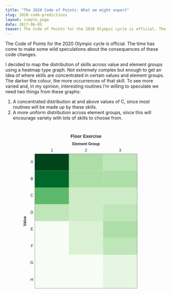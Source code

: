 ```yaml
---
title: "The 2020 Code of Points: What we might expect"
slug: 2020-code-predictions
layout: simple_page
date: 2017-06-05
teaser: The Code of Points for the 2020 Olympic cycle is official. The time has come to make some wild speculations about the consequences of these code changes.
---
```


The Code of Points for the 2020 Olympic cycle is official. The time has come to make some wild speculations about the consequences of these code changes.

I decided to map the distribution of skills across value and element groups using a heatmap type graph. Not extremely complex but enough to get an idea of where skills are concentrated in certain values and element groups. The darker the colour, the more occurrences of that skill. To see more varied and, in my opinion, interesting routines I’m willing to speculate we need two things from these graphs:

1. A concentrated distribution at and above values of C, since most routines will be made up by these skills.
2. A more uniform distribution across element groups, since this will encourage variety with lots of skills to choose from.

<div align="center" class="toyplot" id="t52899fc11ef9400b93a9e02859a476ea"><svg class="toyplot-canvas-Canvas" height="600.0px" id="t1651d3f7ab6a42309e8e05876d587f4a" preserveAspectRatio="xMidYMid meet" style="background-color:transparent;fill:rgb(16.1%,15.3%,14.1%);fill-opacity:1.0;font-family:Helvetica;font-size:12px;opacity:1.0;stroke:rgb(16.1%,15.3%,14.1%);stroke-opacity:1.0;stroke-width:1.0" viewBox="0 0 500.0 600.0" width="500.0px" xmlns="http://www.w3.org/2000/svg" xmlns:toyplot="http://www.sandia.gov/toyplot" xmlns:xlink="http://www.w3.org/1999/xlink"><g class="toyplot-coordinates-Table" id="td299d094c7824ff0aa42ad26226fd486"><g transform="translate(250.0,50.0)"><text style="fill:rgb(16.1%,15.3%,14.1%);fill-opacity:1.0;font-family:helvetica;font-size:14.0;font-weight:bold;stroke:none;vertical-align:baseline;white-space:pre" x="-48.244" y="-10.423">Floor Exercise</text></g><g transform="translate(143.33333333333334,80.0)"><text style="fill:rgb(16.1%,15.3%,14.1%);fill-opacity:1.0;font-family:helvetica;font-size:12.0;font-weight:normal;stroke:none;vertical-align:baseline;white-space:pre" x="-3.336" y="3.066">1</text></g><g transform="translate(250.00000000000003,80.0)"><text style="fill:rgb(16.1%,15.3%,14.1%);fill-opacity:1.0;font-family:helvetica;font-size:12.0;font-weight:normal;stroke:none;vertical-align:baseline;white-space:pre" x="-3.336" y="3.066">2</text></g><g transform="translate(356.66666666666674,80.0)"><text style="fill:rgb(16.1%,15.3%,14.1%);fill-opacity:1.0;font-family:helvetica;font-size:12.0;font-weight:normal;stroke:none;vertical-align:baseline;white-space:pre" x="-3.336" y="3.066">3</text></g><g transform="translate(85.0,116.25)"><text style="fill:rgb(16.1%,15.3%,14.1%);fill-opacity:1.0;font-family:helvetica;font-size:12.0;font-weight:normal;stroke:none;vertical-align:baseline;white-space:pre" x="-8.004" y="3.066">A</text></g><rect height="52.5" style="fill:rgb(0%,26.7%,10.6%);fill-opacity:1.0;stroke:none" width="106.66666666666669" x="90.0" y="90.0"><title>18.0</title></rect><rect height="52.5" style="fill:rgb(68.1%,87.2%,65.6%);fill-opacity:1.0;stroke:none" width="106.66666666666669" x="196.66666666666669" y="90.0"><title>6.0</title></rect><rect height="52.5" style="fill:rgb(74.7%,90%,72.1%);fill-opacity:1.0;stroke:none" width="106.66666666666669" x="303.33333333333337" y="90.0"><title>5.0</title></rect><g transform="translate(85.0,168.75)"><text style="fill:rgb(16.1%,15.3%,14.1%);fill-opacity:1.0;font-family:helvetica;font-size:12.0;font-weight:normal;stroke:none;vertical-align:baseline;white-space:pre" x="-8.004" y="3.066">B</text></g><rect height="52.5" style="fill:rgb(0%,41%,16.5%);fill-opacity:1.0;stroke:none" width="106.66666666666669" x="90.0" y="142.5"><title>16.0</title></rect><rect height="52.5" style="fill:rgb(68.1%,87.2%,65.6%);fill-opacity:1.0;stroke:none" width="106.66666666666669" x="196.66666666666669" y="142.5"><title>6.0</title></rect><rect height="52.5" style="fill:rgb(68.1%,87.2%,65.6%);fill-opacity:1.0;stroke:none" width="106.66666666666669" x="303.33333333333337" y="142.5"><title>6.0</title></rect><g transform="translate(85.0,221.25)"><text style="fill:rgb(16.1%,15.3%,14.1%);fill-opacity:1.0;font-family:helvetica;font-size:12.0;font-weight:normal;stroke:none;vertical-align:baseline;white-space:pre" x="-8.664" y="3.066">C</text></g><rect height="52.5" style="fill:rgb(36.6%,72.5%,41.9%);fill-opacity:1.0;stroke:none" width="106.66666666666669" x="90.0" y="195.0"><title>10.0</title></rect><rect height="52.5" style="fill:rgb(80.7%,92.4%,78.1%);fill-opacity:1.0;stroke:none" width="106.66666666666669" x="196.66666666666669" y="195.0"><title>4.0</title></rect><rect height="52.5" style="fill:rgb(80.7%,92.4%,78.1%);fill-opacity:1.0;stroke:none" width="106.66666666666669" x="303.33333333333337" y="195.0"><title>4.0</title></rect><g transform="translate(85.0,273.75)"><text style="fill:rgb(16.1%,15.3%,14.1%);fill-opacity:1.0;font-family:helvetica;font-size:12.0;font-weight:normal;stroke:none;vertical-align:baseline;white-space:pre" x="-8.664" y="3.066">D</text></g><rect height="52.5" style="fill:rgb(74.7%,90%,72.1%);fill-opacity:1.0;stroke:none" width="106.66666666666669" x="90.0" y="247.5"><title>5.0</title></rect><rect height="52.5" style="fill:rgb(80.7%,92.4%,78.1%);fill-opacity:1.0;stroke:none" width="106.66666666666669" x="196.66666666666669" y="247.5"><title>4.0</title></rect><rect height="52.5" style="fill:rgb(74.7%,90%,72.1%);fill-opacity:1.0;stroke:none" width="106.66666666666669" x="303.33333333333337" y="247.5"><title>5.0</title></rect><g transform="translate(85.0,326.25)"><text style="fill:rgb(16.1%,15.3%,14.1%);fill-opacity:1.0;font-family:helvetica;font-size:12.0;font-weight:normal;stroke:none;vertical-align:baseline;white-space:pre" x="-8.004" y="3.066">E</text></g><rect height="52.5" style="fill:rgb(96.9%,98.8%,96.1%);fill-opacity:1.0;stroke:none" width="106.66666666666669" x="90.0" y="300.0"><title>0.0</title></rect><rect height="52.5" style="fill:rgb(85.9%,94.5%,83.7%);fill-opacity:1.0;stroke:none" width="106.66666666666669" x="196.66666666666669" y="300.0"><title>3.0</title></rect><rect height="52.5" style="fill:rgb(68.1%,87.2%,65.6%);fill-opacity:1.0;stroke:none" width="106.66666666666669" x="303.33333333333337" y="300.0"><title>6.0</title></rect><g transform="translate(85.0,378.75)"><text style="fill:rgb(16.1%,15.3%,14.1%);fill-opacity:1.0;font-family:helvetica;font-size:12.0;font-weight:normal;stroke:none;vertical-align:baseline;white-space:pre" x="-7.332" y="3.066">F</text></g><rect height="52.5" style="fill:rgb(96.9%,98.8%,96.1%);fill-opacity:1.0;stroke:none" width="106.66666666666669" x="90.0" y="352.5"><title>0.0</title></rect><rect height="52.5" style="fill:rgb(85.9%,94.5%,83.7%);fill-opacity:1.0;stroke:none" width="106.66666666666669" x="196.66666666666669" y="352.5"><title>3.0</title></rect><rect height="52.5" style="fill:rgb(74.7%,90%,72.1%);fill-opacity:1.0;stroke:none" width="106.66666666666669" x="303.33333333333337" y="352.5"><title>5.0</title></rect><g transform="translate(85.0,431.25)"><text style="fill:rgb(16.1%,15.3%,14.1%);fill-opacity:1.0;font-family:helvetica;font-size:12.0;font-weight:normal;stroke:none;vertical-align:baseline;white-space:pre" x="-9.336" y="3.066">G</text></g><rect height="52.5" style="fill:rgb(96.9%,98.8%,96.1%);fill-opacity:1.0;stroke:none" width="106.66666666666669" x="90.0" y="405.0"><title>0.0</title></rect><rect height="52.5" style="fill:rgb(96.9%,98.8%,96.1%);fill-opacity:1.0;stroke:none" width="106.66666666666669" x="196.66666666666669" y="405.0"><title>0.0</title></rect><rect height="52.5" style="fill:rgb(90.6%,96.4%,88.8%);fill-opacity:1.0;stroke:none" width="106.66666666666669" x="303.33333333333337" y="405.0"><title>2.0</title></rect><g transform="translate(85.0,483.75)"><text style="fill:rgb(16.1%,15.3%,14.1%);fill-opacity:1.0;font-family:helvetica;font-size:12.0;font-weight:normal;stroke:none;vertical-align:baseline;white-space:pre" x="-8.664" y="3.066">H</text></g><rect height="52.5" style="fill:rgb(96.9%,98.8%,96.1%);fill-opacity:1.0;stroke:none" width="106.66666666666669" x="90.0" y="457.5"><title>0.0</title></rect><rect height="52.5" style="fill:rgb(96.9%,98.8%,96.1%);fill-opacity:1.0;stroke:none" width="106.66666666666669" x="196.66666666666669" y="457.5"><title>0.0</title></rect><rect height="52.5" style="fill:rgb(90.6%,96.4%,88.8%);fill-opacity:1.0;stroke:none" width="106.66666666666669" x="303.33333333333337" y="457.5"><title>2.0</title></rect><g transform="translate(250.00000000000003,60.0)"><text style="fill:rgb(16.1%,15.3%,14.1%);fill-opacity:1.0;font-family:helvetica;font-size:12.0;font-weight:bold;stroke:none;vertical-align:baseline;white-space:pre" x="-43.008" y="3.066">Element Group</text></g><g transform="translate(60.0,300.0)rotate(-90.0)"><text style="fill:rgb(16.1%,15.3%,14.1%);fill-opacity:1.0;font-family:helvetica;font-size:12.0;font-weight:bold;stroke:none;vertical-align:baseline;white-space:pre" x="-16.008" y="3.066">Value</text></g><line style="stroke:rgb(16.1%,15.3%,14.1%);stroke-opacity:1.0;stroke-width:0.5" x1="90.0" x2="410.00000000000006" y1="90.0" y2="90.0"></line><line style="stroke:rgb(16.1%,15.3%,14.1%);stroke-opacity:1.0;stroke-width:0.5" x1="90.0" x2="410.00000000000006" y1="510.0" y2="510.0"></line><line style="stroke:rgb(16.1%,15.3%,14.1%);stroke-opacity:1.0;stroke-width:0.5" x1="90.0" x2="90.0" y1="90.0" y2="510.0"></line><line style="stroke:rgb(16.1%,15.3%,14.1%);stroke-opacity:1.0;stroke-width:0.5" x1="410.00000000000006" x2="410.00000000000006" y1="90.0" y2="510.0"></line></g></svg><div class="toyplot-interactive"><ul class="toyplot-mark-popup" onmouseleave="this.style.visibility='hidden'" style="background:rgba(0%,0%,0%,0.75);border:0;border-radius:6px;color:white;cursor:default;list-style:none;margin:0;padding:5px;position:fixed;visibility:hidden">
            <li class="toyplot-mark-popup-title" style="color:lightgray;cursor:default;padding:5px;list-style:none;margin:0"></li>
            <li class="toyplot-mark-popup-save-csv" onmouseout="this.style.color='white';this.style.background='steelblue'" onmouseover="this.style.color='steelblue';this.style.background='white'" style="border-radius:3px;padding:5px;list-style:none;margin:0">
                Save as .csv
            </li>
        </ul><script>
        (function()
        {
          var data_tables = [{"id": "td299d094c7824ff0aa42ad26226fd486", "title": "Table Data", "names": [null, null, "Element Group", "Element Group", "Element Group", null, null], "columns": [[null, "Value", "Value", "Value", "Value", "Value", "Value", "Value", "Value", null, null], [null, "A", "B", "C", "D", "E", "F", "G", "H", null, null], ["1", 18.0, 16.0, 10.0, 5.0, 0.0, 0.0, 0.0, 0.0, null, null], ["2", 6.0, 6.0, 4.0, 4.0, 3.0, 3.0, 0.0, 0.0, null, null], ["3", 5.0, 6.0, 4.0, 5.0, 6.0, 5.0, 2.0, 2.0, null, null], [null, null, null, null, null, null, null, null, null, null, null], [null, null, null, null, null, null, null, null, null, null, null]], "filename": "toyplot"}];

          function save_csv(data_table)
          {
            var uri = "data:text/csv;charset=utf-8,";
            uri += data_table.names.join(",") + "\n";
            for(var i = 0; i != data_table.columns[0].length; ++i)
            {
              for(var j = 0; j != data_table.columns.length; ++j)
              {
                if(j)
                  uri += ",";
                uri += data_table.columns[j][i];
              }
              uri += "\n";
            }
            uri = encodeURI(uri);

            var link = document.createElement("a");
            if(typeof link.download != "undefined")
            {
              link.href = uri;
              link.style = "visibility:hidden";
              link.download = data_table.filename + ".csv";

              document.body.appendChild(link);
              link.click();
              document.body.removeChild(link);
            }
            else
            {
              window.open(uri);
            }
          }

          function open_popup(data_table)
          {
            return function(e)
            {
              var popup = document.querySelector("#t52899fc11ef9400b93a9e02859a476ea .toyplot-mark-popup");
              popup.querySelector(".toyplot-mark-popup-title").innerHTML = data_table.title;
              popup.querySelector(".toyplot-mark-popup-save-csv").onclick = function() { popup.style.visibility = "hidden"; save_csv(data_table); }
              popup.style.left = (e.clientX - 50) + "px";
              popup.style.top = (e.clientY - 20) + "px";
              popup.style.visibility = "visible";
              e.stopPropagation();
              e.preventDefault();
            }

          }

          for(var i = 0; i != data_tables.length; ++i)
          {
            var data_table = data_tables[i];
            var event_target = document.querySelector("#" + data_table.id);
            event_target.oncontextmenu = open_popup(data_table);
          }
        })();
        </script></div></div>

<div align="center" class="toyplot" id="t0805521525e04ab8907527ecfccd1510"><svg class="toyplot-canvas-Canvas" height="600.0px" id="t7d00e80c2a34498a94f848fbdbf52a6b" preserveAspectRatio="xMidYMid meet" style="background-color:transparent;fill:rgb(16.1%,15.3%,14.1%);fill-opacity:1.0;font-family:Helvetica;font-size:12px;opacity:1.0;stroke:rgb(16.1%,15.3%,14.1%);stroke-opacity:1.0;stroke-width:1.0" viewBox="0 0 500.0 600.0" width="500.0px" xmlns="http://www.w3.org/2000/svg" xmlns:toyplot="http://www.sandia.gov/toyplot" xmlns:xlink="http://www.w3.org/1999/xlink"><g class="toyplot-coordinates-Table" id="tf4754c3d99244abfb676ba75f535258b"><g transform="translate(250.0,50.0)"><text style="fill:rgb(16.1%,15.3%,14.1%);fill-opacity:1.0;font-family:helvetica;font-size:14.0;font-weight:bold;stroke:none;vertical-align:baseline;white-space:pre" x="-49.014" y="-10.423">Pommel Horse</text></g><g transform="translate(130.0,80.0)"><text style="fill:rgb(16.1%,15.3%,14.1%);fill-opacity:1.0;font-family:helvetica;font-size:12.0;font-weight:normal;stroke:none;vertical-align:baseline;white-space:pre" x="-3.336" y="3.066">1</text></g><g transform="translate(210.0,80.0)"><text style="fill:rgb(16.1%,15.3%,14.1%);fill-opacity:1.0;font-family:helvetica;font-size:12.0;font-weight:normal;stroke:none;vertical-align:baseline;white-space:pre" x="-3.336" y="3.066">2</text></g><g transform="translate(290.0,80.0)"><text style="fill:rgb(16.1%,15.3%,14.1%);fill-opacity:1.0;font-family:helvetica;font-size:12.0;font-weight:normal;stroke:none;vertical-align:baseline;white-space:pre" x="-3.336" y="3.066">3</text></g><g transform="translate(370.0,80.0)"><text style="fill:rgb(16.1%,15.3%,14.1%);fill-opacity:1.0;font-family:helvetica;font-size:12.0;font-weight:normal;stroke:none;vertical-align:baseline;white-space:pre" x="-3.336" y="3.066">4</text></g><g transform="translate(85.0,125.0)"><text style="fill:rgb(16.1%,15.3%,14.1%);fill-opacity:1.0;font-family:helvetica;font-size:12.0;font-weight:normal;stroke:none;vertical-align:baseline;white-space:pre" x="-8.004" y="3.066">A</text></g><rect height="70.0" style="fill:rgb(80.7%,92.4%,78.1%);fill-opacity:1.0;stroke:none" width="80.0" x="90.0" y="90.0"><title>4.0</title></rect><rect height="70.0" style="fill:rgb(36.6%,72.5%,41.9%);fill-opacity:1.0;stroke:none" width="80.0" x="170.0" y="90.0"><title>10.0</title></rect><rect height="70.0" style="fill:rgb(85.9%,94.5%,83.7%);fill-opacity:1.0;stroke:none" width="80.0" x="250.0" y="90.0"><title>3.0</title></rect><rect height="70.0" style="fill:rgb(93.7%,97.6%,92.4%);fill-opacity:1.0;stroke:none" width="80.0" x="330.0" y="90.0"><title>1.0</title></rect><g transform="translate(85.0,195.0)"><text style="fill:rgb(16.1%,15.3%,14.1%);fill-opacity:1.0;font-family:helvetica;font-size:12.0;font-weight:normal;stroke:none;vertical-align:baseline;white-space:pre" x="-8.004" y="3.066">B</text></g><rect height="70.0" style="fill:rgb(74.7%,90%,72.1%);fill-opacity:1.0;stroke:none" width="80.0" x="90.0" y="160.0"><title>5.0</title></rect><rect height="70.0" style="fill:rgb(0%,26.7%,10.6%);fill-opacity:1.0;stroke:none" width="80.0" x="170.0" y="160.0"><title>18.0</title></rect><rect height="70.0" style="fill:rgb(53.3%,80.5%,52.7%);fill-opacity:1.0;stroke:none" width="80.0" x="250.0" y="160.0"><title>8.0</title></rect><rect height="70.0" style="fill:rgb(80.7%,92.4%,78.1%);fill-opacity:1.0;stroke:none" width="80.0" x="330.0" y="160.0"><title>4.0</title></rect><g transform="translate(85.0,265.0)"><text style="fill:rgb(16.1%,15.3%,14.1%);fill-opacity:1.0;font-family:helvetica;font-size:12.0;font-weight:normal;stroke:none;vertical-align:baseline;white-space:pre" x="-8.664" y="3.066">C</text></g><rect height="70.0" style="fill:rgb(74.7%,90%,72.1%);fill-opacity:1.0;stroke:none" width="80.0" x="90.0" y="230.0"><title>5.0</title></rect><rect height="70.0" style="fill:rgb(53.3%,80.5%,52.7%);fill-opacity:1.0;stroke:none" width="80.0" x="170.0" y="230.0"><title>8.0</title></rect><rect height="70.0" style="fill:rgb(21.6%,62.9%,33.3%);fill-opacity:1.0;stroke:none" width="80.0" x="250.0" y="230.0"><title>12.0</title></rect><rect height="70.0" style="fill:rgb(85.9%,94.5%,83.7%);fill-opacity:1.0;stroke:none" width="80.0" x="330.0" y="230.0"><title>3.0</title></rect><g transform="translate(85.0,335.0)"><text style="fill:rgb(16.1%,15.3%,14.1%);fill-opacity:1.0;font-family:helvetica;font-size:12.0;font-weight:normal;stroke:none;vertical-align:baseline;white-space:pre" x="-8.664" y="3.066">D</text></g><rect height="70.0" style="fill:rgb(74.7%,90%,72.1%);fill-opacity:1.0;stroke:none" width="80.0" x="90.0" y="300.0"><title>5.0</title></rect><rect height="70.0" style="fill:rgb(61.2%,84.2%,59.2%);fill-opacity:1.0;stroke:none" width="80.0" x="170.0" y="300.0"><title>7.0</title></rect><rect height="70.0" style="fill:rgb(21.6%,62.9%,33.3%);fill-opacity:1.0;stroke:none" width="80.0" x="250.0" y="300.0"><title>12.0</title></rect><rect height="70.0" style="fill:rgb(85.9%,94.5%,83.7%);fill-opacity:1.0;stroke:none" width="80.0" x="330.0" y="300.0"><title>3.0</title></rect><g transform="translate(85.0,405.0)"><text style="fill:rgb(16.1%,15.3%,14.1%);fill-opacity:1.0;font-family:helvetica;font-size:12.0;font-weight:normal;stroke:none;vertical-align:baseline;white-space:pre" x="-8.004" y="3.066">E</text></g><rect height="70.0" style="fill:rgb(96.9%,98.8%,96.1%);fill-opacity:1.0;stroke:none" width="80.0" x="90.0" y="370.0"><title>0.0</title></rect><rect height="70.0" style="fill:rgb(68.1%,87.2%,65.6%);fill-opacity:1.0;stroke:none" width="80.0" x="170.0" y="370.0"><title>6.0</title></rect><rect height="70.0" style="fill:rgb(53.3%,80.5%,52.7%);fill-opacity:1.0;stroke:none" width="80.0" x="250.0" y="370.0"><title>8.0</title></rect><rect height="70.0" style="fill:rgb(93.7%,97.6%,92.4%);fill-opacity:1.0;stroke:none" width="80.0" x="330.0" y="370.0"><title>1.0</title></rect><g transform="translate(85.0,475.0)"><text style="fill:rgb(16.1%,15.3%,14.1%);fill-opacity:1.0;font-family:helvetica;font-size:12.0;font-weight:normal;stroke:none;vertical-align:baseline;white-space:pre" x="-7.332" y="3.066">F</text></g><rect height="70.0" style="fill:rgb(96.9%,98.8%,96.1%);fill-opacity:1.0;stroke:none" width="80.0" x="90.0" y="440.0"><title>0.0</title></rect><rect height="70.0" style="fill:rgb(90.6%,96.4%,88.8%);fill-opacity:1.0;stroke:none" width="80.0" x="170.0" y="440.0"><title>2.0</title></rect><rect height="70.0" style="fill:rgb(96.9%,98.8%,96.1%);fill-opacity:1.0;stroke:none" width="80.0" x="250.0" y="440.0"><title>0.0</title></rect><rect height="70.0" style="fill:rgb(96.9%,98.8%,96.1%);fill-opacity:1.0;stroke:none" width="80.0" x="330.0" y="440.0"><title>0.0</title></rect><g transform="translate(250.0,60.0)"><text style="fill:rgb(16.1%,15.3%,14.1%);fill-opacity:1.0;font-family:helvetica;font-size:12.0;font-weight:bold;stroke:none;vertical-align:baseline;white-space:pre" x="-43.008" y="3.066">Element Group</text></g><g transform="translate(60.0,300.0)rotate(-90.0)"><text style="fill:rgb(16.1%,15.3%,14.1%);fill-opacity:1.0;font-family:helvetica;font-size:12.0;font-weight:bold;stroke:none;vertical-align:baseline;white-space:pre" x="-16.008" y="3.066">Value</text></g><line style="stroke:rgb(16.1%,15.3%,14.1%);stroke-opacity:1.0;stroke-width:0.5" x1="90.0" x2="410.0" y1="90.0" y2="90.0"></line><line style="stroke:rgb(16.1%,15.3%,14.1%);stroke-opacity:1.0;stroke-width:0.5" x1="90.0" x2="410.0" y1="510.0" y2="510.0"></line><line style="stroke:rgb(16.1%,15.3%,14.1%);stroke-opacity:1.0;stroke-width:0.5" x1="90.0" x2="90.0" y1="90.0" y2="510.0"></line><line style="stroke:rgb(16.1%,15.3%,14.1%);stroke-opacity:1.0;stroke-width:0.5" x1="410.0" x2="410.0" y1="90.0" y2="510.0"></line></g></svg><div class="toyplot-interactive"><ul class="toyplot-mark-popup" onmouseleave="this.style.visibility='hidden'" style="background:rgba(0%,0%,0%,0.75);border:0;border-radius:6px;color:white;cursor:default;list-style:none;margin:0;padding:5px;position:fixed;visibility:hidden">
            <li class="toyplot-mark-popup-title" style="color:lightgray;cursor:default;padding:5px;list-style:none;margin:0"></li>
            <li class="toyplot-mark-popup-save-csv" onmouseout="this.style.color='white';this.style.background='steelblue'" onmouseover="this.style.color='steelblue';this.style.background='white'" style="border-radius:3px;padding:5px;list-style:none;margin:0">
                Save as .csv
            </li>
        </ul><script>
        (function()
        {
          var data_tables = [{"id": "tf4754c3d99244abfb676ba75f535258b", "title": "Table Data", "names": [null, null, "Element Group", "Element Group", "Element Group", "Element Group", null, null], "columns": [[null, "Value", "Value", "Value", "Value", "Value", "Value", null, null], [null, "A", "B", "C", "D", "E", "F", null, null], ["1", 4.0, 5.0, 5.0, 5.0, 0.0, 0.0, null, null], ["2", 10.0, 18.0, 8.0, 7.0, 6.0, 2.0, null, null], ["3", 3.0, 8.0, 12.0, 12.0, 8.0, 0.0, null, null], ["4", 1.0, 4.0, 3.0, 3.0, 1.0, 0.0, null, null], [null, null, null, null, null, null, null, null, null], [null, null, null, null, null, null, null, null, null]], "filename": "toyplot"}];

          function save_csv(data_table)
          {
            var uri = "data:text/csv;charset=utf-8,";
            uri += data_table.names.join(",") + "\n";
            for(var i = 0; i != data_table.columns[0].length; ++i)
            {
              for(var j = 0; j != data_table.columns.length; ++j)
              {
                if(j)
                  uri += ",";
                uri += data_table.columns[j][i];
              }
              uri += "\n";
            }
            uri = encodeURI(uri);

            var link = document.createElement("a");
            if(typeof link.download != "undefined")
            {
              link.href = uri;
              link.style = "visibility:hidden";
              link.download = data_table.filename + ".csv";

              document.body.appendChild(link);
              link.click();
              document.body.removeChild(link);
            }
            else
            {
              window.open(uri);
            }
          }

          function open_popup(data_table)
          {
            return function(e)
            {
              var popup = document.querySelector("#t0805521525e04ab8907527ecfccd1510 .toyplot-mark-popup");
              popup.querySelector(".toyplot-mark-popup-title").innerHTML = data_table.title;
              popup.querySelector(".toyplot-mark-popup-save-csv").onclick = function() { popup.style.visibility = "hidden"; save_csv(data_table); }
              popup.style.left = (e.clientX - 50) + "px";
              popup.style.top = (e.clientY - 20) + "px";
              popup.style.visibility = "visible";
              e.stopPropagation();
              e.preventDefault();
            }

          }

          for(var i = 0; i != data_tables.length; ++i)
          {
            var data_table = data_tables[i];
            var event_target = document.querySelector("#" + data_table.id);
            event_target.oncontextmenu = open_popup(data_table);
          }
        })();
        </script></div></div>

<div align="center" class="toyplot" id="t7c87881ec70f40d4b21526d0ba85bdaf"><svg class="toyplot-canvas-Canvas" height="600.0px" id="ta45422cdca9c4af489be8ba37a4bb82e" preserveAspectRatio="xMidYMid meet" style="background-color:transparent;fill:rgb(16.1%,15.3%,14.1%);fill-opacity:1.0;font-family:Helvetica;font-size:12px;opacity:1.0;stroke:rgb(16.1%,15.3%,14.1%);stroke-opacity:1.0;stroke-width:1.0" viewBox="0 0 500.0 600.0" width="500.0px" xmlns="http://www.w3.org/2000/svg" xmlns:toyplot="http://www.sandia.gov/toyplot" xmlns:xlink="http://www.w3.org/1999/xlink"><g class="toyplot-coordinates-Table" id="t933d46c8c7f54eb2bec794034c034bf2"><g transform="translate(250.0,50.0)"><text style="fill:rgb(16.1%,15.3%,14.1%);fill-opacity:1.0;font-family:helvetica;font-size:14.0;font-weight:bold;stroke:none;vertical-align:baseline;white-space:pre" x="-19.446" y="-10.423">Rings</text></g><g transform="translate(130.0,80.0)"><text style="fill:rgb(16.1%,15.3%,14.1%);fill-opacity:1.0;font-family:helvetica;font-size:12.0;font-weight:normal;stroke:none;vertical-align:baseline;white-space:pre" x="-3.336" y="3.066">1</text></g><g transform="translate(210.0,80.0)"><text style="fill:rgb(16.1%,15.3%,14.1%);fill-opacity:1.0;font-family:helvetica;font-size:12.0;font-weight:normal;stroke:none;vertical-align:baseline;white-space:pre" x="-3.336" y="3.066">2</text></g><g transform="translate(290.0,80.0)"><text style="fill:rgb(16.1%,15.3%,14.1%);fill-opacity:1.0;font-family:helvetica;font-size:12.0;font-weight:normal;stroke:none;vertical-align:baseline;white-space:pre" x="-3.336" y="3.066">3</text></g><g transform="translate(370.0,80.0)"><text style="fill:rgb(16.1%,15.3%,14.1%);fill-opacity:1.0;font-family:helvetica;font-size:12.0;font-weight:normal;stroke:none;vertical-align:baseline;white-space:pre" x="-3.336" y="3.066">4</text></g><g transform="translate(85.0,120.0)"><text style="fill:rgb(16.1%,15.3%,14.1%);fill-opacity:1.0;font-family:helvetica;font-size:12.0;font-weight:normal;stroke:none;vertical-align:baseline;white-space:pre" x="-8.004" y="3.066">A</text></g><rect height="60.0" style="fill:rgb(17.9%,58.9%,30.4%);fill-opacity:1.0;stroke:none" width="80.0" x="90.0" y="90.0"><title>12.0</title></rect><rect height="60.0" style="fill:rgb(72.8%,89.2%,70.2%);fill-opacity:1.0;stroke:none" width="80.0" x="170.0" y="90.0"><title>5.0</title></rect><rect height="60.0" style="fill:rgb(96.9%,98.8%,96.1%);fill-opacity:1.0;stroke:none" width="80.0" x="250.0" y="90.0"><title>0.0</title></rect><rect height="60.0" style="fill:rgb(85%,94.1%,82.7%);fill-opacity:1.0;stroke:none" width="80.0" x="330.0" y="90.0"><title>3.0</title></rect><g transform="translate(85.0,180.0)"><text style="fill:rgb(16.1%,15.3%,14.1%);fill-opacity:1.0;font-family:helvetica;font-size:12.0;font-weight:normal;stroke:none;vertical-align:baseline;white-space:pre" x="-8.004" y="3.066">B</text></g><rect height="60.0" style="fill:rgb(31.4%,69.9%,39.4%);fill-opacity:1.0;stroke:none" width="80.0" x="90.0" y="150.0"><title>10.0</title></rect><rect height="60.0" style="fill:rgb(31.4%,69.9%,39.4%);fill-opacity:1.0;stroke:none" width="80.0" x="170.0" y="150.0"><title>10.0</title></rect><rect height="60.0" style="fill:rgb(85%,94.1%,82.7%);fill-opacity:1.0;stroke:none" width="80.0" x="250.0" y="150.0"><title>3.0</title></rect><rect height="60.0" style="fill:rgb(79.4%,91.9%,76.8%);fill-opacity:1.0;stroke:none" width="80.0" x="330.0" y="150.0"><title>4.0</title></rect><g transform="translate(85.0,240.0)"><text style="fill:rgb(16.1%,15.3%,14.1%);fill-opacity:1.0;font-family:helvetica;font-size:12.0;font-weight:normal;stroke:none;vertical-align:baseline;white-space:pre" x="-8.664" y="3.066">C</text></g><rect height="60.0" style="fill:rgb(57.9%,82.7%,56.5%);fill-opacity:1.0;stroke:none" width="80.0" x="90.0" y="210.0"><title>7.0</title></rect><rect height="60.0" style="fill:rgb(23.4%,64.8%,34.8%);fill-opacity:1.0;stroke:none" width="80.0" x="170.0" y="210.0"><title>11.0</title></rect><rect height="60.0" style="fill:rgb(23.4%,64.8%,34.8%);fill-opacity:1.0;stroke:none" width="80.0" x="250.0" y="210.0"><title>11.0</title></rect><rect height="60.0" style="fill:rgb(57.9%,82.7%,56.5%);fill-opacity:1.0;stroke:none" width="80.0" x="330.0" y="210.0"><title>7.0</title></rect><g transform="translate(85.0,300.0)"><text style="fill:rgb(16.1%,15.3%,14.1%);fill-opacity:1.0;font-family:helvetica;font-size:12.0;font-weight:normal;stroke:none;vertical-align:baseline;white-space:pre" x="-8.664" y="3.066">D</text></g><rect height="60.0" style="fill:rgb(85%,94.1%,82.7%);fill-opacity:1.0;stroke:none" width="80.0" x="90.0" y="270.0"><title>3.0</title></rect><rect height="60.0" style="fill:rgb(0%,26.7%,10.6%);fill-opacity:1.0;stroke:none" width="80.0" x="170.0" y="270.0"><title>17.0</title></rect><rect height="60.0" style="fill:rgb(17.9%,58.9%,30.4%);fill-opacity:1.0;stroke:none" width="80.0" x="250.0" y="270.0"><title>12.0</title></rect><rect height="60.0" style="fill:rgb(72.8%,89.2%,70.2%);fill-opacity:1.0;stroke:none" width="80.0" x="330.0" y="270.0"><title>5.0</title></rect><g transform="translate(85.0,360.0)"><text style="fill:rgb(16.1%,15.3%,14.1%);fill-opacity:1.0;font-family:helvetica;font-size:12.0;font-weight:normal;stroke:none;vertical-align:baseline;white-space:pre" x="-8.004" y="3.066">E</text></g><rect height="60.0" style="fill:rgb(93.5%,97.5%,92.2%);fill-opacity:1.0;stroke:none" width="80.0" x="90.0" y="330.0"><title>1.0</title></rect><rect height="60.0" style="fill:rgb(0%,41.8%,16.9%);fill-opacity:1.0;stroke:none" width="80.0" x="170.0" y="330.0"><title>15.0</title></rect><rect height="60.0" style="fill:rgb(79.4%,91.9%,76.8%);fill-opacity:1.0;stroke:none" width="80.0" x="250.0" y="330.0"><title>4.0</title></rect><rect height="60.0" style="fill:rgb(85%,94.1%,82.7%);fill-opacity:1.0;stroke:none" width="80.0" x="330.0" y="330.0"><title>3.0</title></rect><g transform="translate(85.0,420.0)"><text style="fill:rgb(16.1%,15.3%,14.1%);fill-opacity:1.0;font-family:helvetica;font-size:12.0;font-weight:normal;stroke:none;vertical-align:baseline;white-space:pre" x="-7.332" y="3.066">F</text></g><rect height="60.0" style="fill:rgb(96.9%,98.8%,96.1%);fill-opacity:1.0;stroke:none" width="80.0" x="90.0" y="390.0"><title>0.0</title></rect><rect height="60.0" style="fill:rgb(65.8%,86.2%,63.3%);fill-opacity:1.0;stroke:none" width="80.0" x="170.0" y="390.0"><title>6.0</title></rect><rect height="60.0" style="fill:rgb(90.2%,96.2%,88.3%);fill-opacity:1.0;stroke:none" width="80.0" x="250.0" y="390.0"><title>2.0</title></rect><rect height="60.0" style="fill:rgb(90.2%,96.2%,88.3%);fill-opacity:1.0;stroke:none" width="80.0" x="330.0" y="390.0"><title>2.0</title></rect><g transform="translate(85.0,480.0)"><text style="fill:rgb(16.1%,15.3%,14.1%);fill-opacity:1.0;font-family:helvetica;font-size:12.0;font-weight:normal;stroke:none;vertical-align:baseline;white-space:pre" x="-9.336" y="3.066">G</text></g><rect height="60.0" style="fill:rgb(96.9%,98.8%,96.1%);fill-opacity:1.0;stroke:none" width="80.0" x="90.0" y="450.0"><title>0.0</title></rect><rect height="60.0" style="fill:rgb(96.9%,98.8%,96.1%);fill-opacity:1.0;stroke:none" width="80.0" x="170.0" y="450.0"><title>0.0</title></rect><rect height="60.0" style="fill:rgb(96.9%,98.8%,96.1%);fill-opacity:1.0;stroke:none" width="80.0" x="250.0" y="450.0"><title>0.0</title></rect><rect height="60.0" style="fill:rgb(93.5%,97.5%,92.2%);fill-opacity:1.0;stroke:none" width="80.0" x="330.0" y="450.0"><title>1.0</title></rect><g transform="translate(250.0,60.0)"><text style="fill:rgb(16.1%,15.3%,14.1%);fill-opacity:1.0;font-family:helvetica;font-size:12.0;font-weight:bold;stroke:none;vertical-align:baseline;white-space:pre" x="-43.008" y="3.066">Element Group</text></g><g transform="translate(60.0,300.0)rotate(-90.0)"><text style="fill:rgb(16.1%,15.3%,14.1%);fill-opacity:1.0;font-family:helvetica;font-size:12.0;font-weight:bold;stroke:none;vertical-align:baseline;white-space:pre" x="-16.008" y="3.066">Value</text></g><line style="stroke:rgb(16.1%,15.3%,14.1%);stroke-opacity:1.0;stroke-width:0.5" x1="90.0" x2="410.0" y1="90.0" y2="90.0"></line><line style="stroke:rgb(16.1%,15.3%,14.1%);stroke-opacity:1.0;stroke-width:0.5" x1="90.0" x2="410.0" y1="510.0" y2="510.0"></line><line style="stroke:rgb(16.1%,15.3%,14.1%);stroke-opacity:1.0;stroke-width:0.5" x1="90.0" x2="90.0" y1="90.0" y2="510.0"></line><line style="stroke:rgb(16.1%,15.3%,14.1%);stroke-opacity:1.0;stroke-width:0.5" x1="410.0" x2="410.0" y1="90.0" y2="510.0"></line></g></svg><div class="toyplot-interactive"><ul class="toyplot-mark-popup" onmouseleave="this.style.visibility='hidden'" style="background:rgba(0%,0%,0%,0.75);border:0;border-radius:6px;color:white;cursor:default;list-style:none;margin:0;padding:5px;position:fixed;visibility:hidden">
            <li class="toyplot-mark-popup-title" style="color:lightgray;cursor:default;padding:5px;list-style:none;margin:0"></li>
            <li class="toyplot-mark-popup-save-csv" onmouseout="this.style.color='white';this.style.background='steelblue'" onmouseover="this.style.color='steelblue';this.style.background='white'" style="border-radius:3px;padding:5px;list-style:none;margin:0">
                Save as .csv
            </li>
        </ul><script>
        (function()
        {
          var data_tables = [{"id": "t933d46c8c7f54eb2bec794034c034bf2", "title": "Table Data", "names": [null, null, "Element Group", "Element Group", "Element Group", "Element Group", null, null], "columns": [[null, "Value", "Value", "Value", "Value", "Value", "Value", "Value", null, null], [null, "A", "B", "C", "D", "E", "F", "G", null, null], ["1", 12.0, 10.0, 7.0, 3.0, 1.0, 0.0, 0.0, null, null], ["2", 5.0, 10.0, 11.0, 17.0, 15.0, 6.0, 0.0, null, null], ["3", 0.0, 3.0, 11.0, 12.0, 4.0, 2.0, 0.0, null, null], ["4", 3.0, 4.0, 7.0, 5.0, 3.0, 2.0, 1.0, null, null], [null, null, null, null, null, null, null, null, null, null], [null, null, null, null, null, null, null, null, null, null]], "filename": "toyplot"}];

          function save_csv(data_table)
          {
            var uri = "data:text/csv;charset=utf-8,";
            uri += data_table.names.join(",") + "\n";
            for(var i = 0; i != data_table.columns[0].length; ++i)
            {
              for(var j = 0; j != data_table.columns.length; ++j)
              {
                if(j)
                  uri += ",";
                uri += data_table.columns[j][i];
              }
              uri += "\n";
            }
            uri = encodeURI(uri);

            var link = document.createElement("a");
            if(typeof link.download != "undefined")
            {
              link.href = uri;
              link.style = "visibility:hidden";
              link.download = data_table.filename + ".csv";

              document.body.appendChild(link);
              link.click();
              document.body.removeChild(link);
            }
            else
            {
              window.open(uri);
            }
          }

          function open_popup(data_table)
          {
            return function(e)
            {
              var popup = document.querySelector("#t7c87881ec70f40d4b21526d0ba85bdaf .toyplot-mark-popup");
              popup.querySelector(".toyplot-mark-popup-title").innerHTML = data_table.title;
              popup.querySelector(".toyplot-mark-popup-save-csv").onclick = function() { popup.style.visibility = "hidden"; save_csv(data_table); }
              popup.style.left = (e.clientX - 50) + "px";
              popup.style.top = (e.clientY - 20) + "px";
              popup.style.visibility = "visible";
              e.stopPropagation();
              e.preventDefault();
            }

          }

          for(var i = 0; i != data_tables.length; ++i)
          {
            var data_table = data_tables[i];
            var event_target = document.querySelector("#" + data_table.id);
            event_target.oncontextmenu = open_popup(data_table);
          }
        })();
        </script></div></div>

<div align="center" class="toyplot" id="t182d12b618f14f6aa63613d231165c8c"><svg class="toyplot-canvas-Canvas" height="600.0px" id="t01324452e6454a22902d7a9a1dda4786" preserveAspectRatio="xMidYMid meet" style="background-color:transparent;fill:rgb(16.1%,15.3%,14.1%);fill-opacity:1.0;font-family:Helvetica;font-size:12px;opacity:1.0;stroke:rgb(16.1%,15.3%,14.1%);stroke-opacity:1.0;stroke-width:1.0" viewBox="0 0 500.0 600.0" width="500.0px" xmlns="http://www.w3.org/2000/svg" xmlns:toyplot="http://www.sandia.gov/toyplot" xmlns:xlink="http://www.w3.org/1999/xlink"><g class="toyplot-coordinates-Table" id="t90f818750aff47ceacd80b0b6082c7b1"><g transform="translate(250.0,50.0)"><text style="fill:rgb(16.1%,15.3%,14.1%);fill-opacity:1.0;font-family:helvetica;font-size:14.0;font-weight:bold;stroke:none;vertical-align:baseline;white-space:pre" x="-42.413" y="-10.423">Parallel Bars</text></g><g transform="translate(130.0,80.0)"><text style="fill:rgb(16.1%,15.3%,14.1%);fill-opacity:1.0;font-family:helvetica;font-size:12.0;font-weight:normal;stroke:none;vertical-align:baseline;white-space:pre" x="-3.336" y="3.066">1</text></g><g transform="translate(210.0,80.0)"><text style="fill:rgb(16.1%,15.3%,14.1%);fill-opacity:1.0;font-family:helvetica;font-size:12.0;font-weight:normal;stroke:none;vertical-align:baseline;white-space:pre" x="-3.336" y="3.066">2</text></g><g transform="translate(290.0,80.0)"><text style="fill:rgb(16.1%,15.3%,14.1%);fill-opacity:1.0;font-family:helvetica;font-size:12.0;font-weight:normal;stroke:none;vertical-align:baseline;white-space:pre" x="-3.336" y="3.066">3</text></g><g transform="translate(370.0,80.0)"><text style="fill:rgb(16.1%,15.3%,14.1%);fill-opacity:1.0;font-family:helvetica;font-size:12.0;font-weight:normal;stroke:none;vertical-align:baseline;white-space:pre" x="-3.336" y="3.066">4</text></g><g transform="translate(85.0,120.0)"><text style="fill:rgb(16.1%,15.3%,14.1%);fill-opacity:1.0;font-family:helvetica;font-size:12.0;font-weight:normal;stroke:none;vertical-align:baseline;white-space:pre" x="-8.004" y="3.066">A</text></g><rect height="60.0" style="fill:rgb(61.2%,84.2%,59.2%);fill-opacity:1.0;stroke:none" width="80.0" x="90.0" y="90.0"><title>7.0</title></rect><rect height="60.0" style="fill:rgb(85.9%,94.5%,83.7%);fill-opacity:1.0;stroke:none" width="80.0" x="170.0" y="90.0"><title>3.0</title></rect><rect height="60.0" style="fill:rgb(80.7%,92.4%,78.1%);fill-opacity:1.0;stroke:none" width="80.0" x="250.0" y="90.0"><title>4.0</title></rect><rect height="60.0" style="fill:rgb(85.9%,94.5%,83.7%);fill-opacity:1.0;stroke:none" width="80.0" x="330.0" y="90.0"><title>3.0</title></rect><g transform="translate(85.0,180.0)"><text style="fill:rgb(16.1%,15.3%,14.1%);fill-opacity:1.0;font-family:helvetica;font-size:12.0;font-weight:normal;stroke:none;vertical-align:baseline;white-space:pre" x="-8.004" y="3.066">B</text></g><rect height="60.0" style="fill:rgb(4.6%,46.7%,20.5%);fill-opacity:1.0;stroke:none" width="80.0" x="90.0" y="150.0"><title>15.0</title></rect><rect height="60.0" style="fill:rgb(53.3%,80.5%,52.7%);fill-opacity:1.0;stroke:none" width="80.0" x="170.0" y="150.0"><title>8.0</title></rect><rect height="60.0" style="fill:rgb(16.3%,57.3%,29.2%);fill-opacity:1.0;stroke:none" width="80.0" x="250.0" y="150.0"><title>13.0</title></rect><rect height="60.0" style="fill:rgb(80.7%,92.4%,78.1%);fill-opacity:1.0;stroke:none" width="80.0" x="330.0" y="150.0"><title>4.0</title></rect><g transform="translate(85.0,240.0)"><text style="fill:rgb(16.1%,15.3%,14.1%);fill-opacity:1.0;font-family:helvetica;font-size:12.0;font-weight:normal;stroke:none;vertical-align:baseline;white-space:pre" x="-8.664" y="3.066">C</text></g><rect height="60.0" style="fill:rgb(0%,26.7%,10.6%);fill-opacity:1.0;stroke:none" width="80.0" x="90.0" y="210.0"><title>18.0</title></rect><rect height="60.0" style="fill:rgb(80.7%,92.4%,78.1%);fill-opacity:1.0;stroke:none" width="80.0" x="170.0" y="210.0"><title>4.0</title></rect><rect height="60.0" style="fill:rgb(21.6%,62.9%,33.3%);fill-opacity:1.0;stroke:none" width="80.0" x="250.0" y="210.0"><title>12.0</title></rect><rect height="60.0" style="fill:rgb(74.7%,90%,72.1%);fill-opacity:1.0;stroke:none" width="80.0" x="330.0" y="210.0"><title>5.0</title></rect><g transform="translate(85.0,300.0)"><text style="fill:rgb(16.1%,15.3%,14.1%);fill-opacity:1.0;font-family:helvetica;font-size:12.0;font-weight:normal;stroke:none;vertical-align:baseline;white-space:pre" x="-8.664" y="3.066">D</text></g><rect height="60.0" style="fill:rgb(21.6%,62.9%,33.3%);fill-opacity:1.0;stroke:none" width="80.0" x="90.0" y="270.0"><title>12.0</title></rect><rect height="60.0" style="fill:rgb(85.9%,94.5%,83.7%);fill-opacity:1.0;stroke:none" width="80.0" x="170.0" y="270.0"><title>3.0</title></rect><rect height="60.0" style="fill:rgb(10.7%,51.9%,24.9%);fill-opacity:1.0;stroke:none" width="80.0" x="250.0" y="270.0"><title>14.0</title></rect><rect height="60.0" style="fill:rgb(68.1%,87.2%,65.6%);fill-opacity:1.0;stroke:none" width="80.0" x="330.0" y="270.0"><title>6.0</title></rect><g transform="translate(85.0,360.0)"><text style="fill:rgb(16.1%,15.3%,14.1%);fill-opacity:1.0;font-family:helvetica;font-size:12.0;font-weight:normal;stroke:none;vertical-align:baseline;white-space:pre" x="-8.004" y="3.066">E</text></g><rect height="60.0" style="fill:rgb(53.3%,80.5%,52.7%);fill-opacity:1.0;stroke:none" width="80.0" x="90.0" y="330.0"><title>8.0</title></rect><rect height="60.0" style="fill:rgb(61.2%,84.2%,59.2%);fill-opacity:1.0;stroke:none" width="80.0" x="170.0" y="330.0"><title>7.0</title></rect><rect height="60.0" style="fill:rgb(36.6%,72.5%,41.9%);fill-opacity:1.0;stroke:none" width="80.0" x="250.0" y="330.0"><title>10.0</title></rect><rect height="60.0" style="fill:rgb(93.7%,97.6%,92.4%);fill-opacity:1.0;stroke:none" width="80.0" x="330.0" y="330.0"><title>1.0</title></rect><g transform="translate(85.0,420.0)"><text style="fill:rgb(16.1%,15.3%,14.1%);fill-opacity:1.0;font-family:helvetica;font-size:12.0;font-weight:normal;stroke:none;vertical-align:baseline;white-space:pre" x="-7.332" y="3.066">F</text></g><rect height="60.0" style="fill:rgb(93.7%,97.6%,92.4%);fill-opacity:1.0;stroke:none" width="80.0" x="90.0" y="390.0"><title>1.0</title></rect><rect height="60.0" style="fill:rgb(90.6%,96.4%,88.8%);fill-opacity:1.0;stroke:none" width="80.0" x="170.0" y="390.0"><title>2.0</title></rect><rect height="60.0" style="fill:rgb(90.6%,96.4%,88.8%);fill-opacity:1.0;stroke:none" width="80.0" x="250.0" y="390.0"><title>2.0</title></rect><rect height="60.0" style="fill:rgb(85.9%,94.5%,83.7%);fill-opacity:1.0;stroke:none" width="80.0" x="330.0" y="390.0"><title>3.0</title></rect><g transform="translate(85.0,480.0)"><text style="fill:rgb(16.1%,15.3%,14.1%);fill-opacity:1.0;font-family:helvetica;font-size:12.0;font-weight:normal;stroke:none;vertical-align:baseline;white-space:pre" x="-9.336" y="3.066">G</text></g><rect height="60.0" style="fill:rgb(96.9%,98.8%,96.1%);fill-opacity:1.0;stroke:none" width="80.0" x="90.0" y="450.0"><title>0.0</title></rect><rect height="60.0" style="fill:rgb(93.7%,97.6%,92.4%);fill-opacity:1.0;stroke:none" width="80.0" x="170.0" y="450.0"><title>1.0</title></rect><rect height="60.0" style="fill:rgb(85.9%,94.5%,83.7%);fill-opacity:1.0;stroke:none" width="80.0" x="250.0" y="450.0"><title>3.0</title></rect><rect height="60.0" style="fill:rgb(85.9%,94.5%,83.7%);fill-opacity:1.0;stroke:none" width="80.0" x="330.0" y="450.0"><title>3.0</title></rect><g transform="translate(250.0,60.0)"><text style="fill:rgb(16.1%,15.3%,14.1%);fill-opacity:1.0;font-family:helvetica;font-size:12.0;font-weight:bold;stroke:none;vertical-align:baseline;white-space:pre" x="-43.008" y="3.066">Element Group</text></g><g transform="translate(60.0,300.0)rotate(-90.0)"><text style="fill:rgb(16.1%,15.3%,14.1%);fill-opacity:1.0;font-family:helvetica;font-size:12.0;font-weight:bold;stroke:none;vertical-align:baseline;white-space:pre" x="-16.008" y="3.066">Value</text></g><line style="stroke:rgb(16.1%,15.3%,14.1%);stroke-opacity:1.0;stroke-width:0.5" x1="90.0" x2="410.0" y1="90.0" y2="90.0"></line><line style="stroke:rgb(16.1%,15.3%,14.1%);stroke-opacity:1.0;stroke-width:0.5" x1="90.0" x2="410.0" y1="510.0" y2="510.0"></line><line style="stroke:rgb(16.1%,15.3%,14.1%);stroke-opacity:1.0;stroke-width:0.5" x1="90.0" x2="90.0" y1="90.0" y2="510.0"></line><line style="stroke:rgb(16.1%,15.3%,14.1%);stroke-opacity:1.0;stroke-width:0.5" x1="410.0" x2="410.0" y1="90.0" y2="510.0"></line></g></svg><div class="toyplot-interactive"><ul class="toyplot-mark-popup" onmouseleave="this.style.visibility='hidden'" style="background:rgba(0%,0%,0%,0.75);border:0;border-radius:6px;color:white;cursor:default;list-style:none;margin:0;padding:5px;position:fixed;visibility:hidden">
            <li class="toyplot-mark-popup-title" style="color:lightgray;cursor:default;padding:5px;list-style:none;margin:0"></li>
            <li class="toyplot-mark-popup-save-csv" onmouseout="this.style.color='white';this.style.background='steelblue'" onmouseover="this.style.color='steelblue';this.style.background='white'" style="border-radius:3px;padding:5px;list-style:none;margin:0">
                Save as .csv
            </li>
        </ul><script>
        (function()
        {
          var data_tables = [{"id": "t90f818750aff47ceacd80b0b6082c7b1", "title": "Table Data", "names": [null, null, "Element Group", "Element Group", "Element Group", "Element Group", null, null], "columns": [[null, "Value", "Value", "Value", "Value", "Value", "Value", "Value", null, null], [null, "A", "B", "C", "D", "E", "F", "G", null, null], ["1", 7.0, 15.0, 18.0, 12.0, 8.0, 1.0, 0.0, null, null], ["2", 3.0, 8.0, 4.0, 3.0, 7.0, 2.0, 1.0, null, null], ["3", 4.0, 13.0, 12.0, 14.0, 10.0, 2.0, 3.0, null, null], ["4", 3.0, 4.0, 5.0, 6.0, 1.0, 3.0, 3.0, null, null], [null, null, null, null, null, null, null, null, null, null], [null, null, null, null, null, null, null, null, null, null]], "filename": "toyplot"}];

          function save_csv(data_table)
          {
            var uri = "data:text/csv;charset=utf-8,";
            uri += data_table.names.join(",") + "\n";
            for(var i = 0; i != data_table.columns[0].length; ++i)
            {
              for(var j = 0; j != data_table.columns.length; ++j)
              {
                if(j)
                  uri += ",";
                uri += data_table.columns[j][i];
              }
              uri += "\n";
            }
            uri = encodeURI(uri);

            var link = document.createElement("a");
            if(typeof link.download != "undefined")
            {
              link.href = uri;
              link.style = "visibility:hidden";
              link.download = data_table.filename + ".csv";

              document.body.appendChild(link);
              link.click();
              document.body.removeChild(link);
            }
            else
            {
              window.open(uri);
            }
          }

          function open_popup(data_table)
          {
            return function(e)
            {
              var popup = document.querySelector("#t182d12b618f14f6aa63613d231165c8c .toyplot-mark-popup");
              popup.querySelector(".toyplot-mark-popup-title").innerHTML = data_table.title;
              popup.querySelector(".toyplot-mark-popup-save-csv").onclick = function() { popup.style.visibility = "hidden"; save_csv(data_table); }
              popup.style.left = (e.clientX - 50) + "px";
              popup.style.top = (e.clientY - 20) + "px";
              popup.style.visibility = "visible";
              e.stopPropagation();
              e.preventDefault();
            }

          }

          for(var i = 0; i != data_tables.length; ++i)
          {
            var data_table = data_tables[i];
            var event_target = document.querySelector("#" + data_table.id);
            event_target.oncontextmenu = open_popup(data_table);
          }
        })();
        </script></div></div>

<div align="center" class="toyplot" id="teb9b118bcd7d4bcb82ad61b760893cc9"><svg class="toyplot-canvas-Canvas" height="600.0px" id="tfc0a2200c30246359070c111c30ff575" preserveAspectRatio="xMidYMid meet" style="background-color:transparent;fill:rgb(16.1%,15.3%,14.1%);fill-opacity:1.0;font-family:Helvetica;font-size:12px;opacity:1.0;stroke:rgb(16.1%,15.3%,14.1%);stroke-opacity:1.0;stroke-width:1.0" viewBox="0 0 500.0 600.0" width="500.0px" xmlns="http://www.w3.org/2000/svg" xmlns:toyplot="http://www.sandia.gov/toyplot" xmlns:xlink="http://www.w3.org/1999/xlink"><g class="toyplot-coordinates-Table" id="tcf0e73ed26244549902e07c8b25a3df9"><g transform="translate(250.0,50.0)"><text style="fill:rgb(16.1%,15.3%,14.1%);fill-opacity:1.0;font-family:helvetica;font-size:14.0;font-weight:bold;stroke:none;vertical-align:baseline;white-space:pre" x="-47.838" y="-10.423">Horizontal Bar</text></g><g transform="translate(130.0,80.0)"><text style="fill:rgb(16.1%,15.3%,14.1%);fill-opacity:1.0;font-family:helvetica;font-size:12.0;font-weight:normal;stroke:none;vertical-align:baseline;white-space:pre" x="-3.336" y="3.066">1</text></g><g transform="translate(210.0,80.0)"><text style="fill:rgb(16.1%,15.3%,14.1%);fill-opacity:1.0;font-family:helvetica;font-size:12.0;font-weight:normal;stroke:none;vertical-align:baseline;white-space:pre" x="-3.336" y="3.066">2</text></g><g transform="translate(290.0,80.0)"><text style="fill:rgb(16.1%,15.3%,14.1%);fill-opacity:1.0;font-family:helvetica;font-size:12.0;font-weight:normal;stroke:none;vertical-align:baseline;white-space:pre" x="-3.336" y="3.066">3</text></g><g transform="translate(370.0,80.0)"><text style="fill:rgb(16.1%,15.3%,14.1%);fill-opacity:1.0;font-family:helvetica;font-size:12.0;font-weight:normal;stroke:none;vertical-align:baseline;white-space:pre" x="-3.336" y="3.066">4</text></g><g transform="translate(85.0,116.25)"><text style="fill:rgb(16.1%,15.3%,14.1%);fill-opacity:1.0;font-family:helvetica;font-size:12.0;font-weight:normal;stroke:none;vertical-align:baseline;white-space:pre" x="-8.004" y="3.066">A</text></g><rect height="52.5" style="fill:rgb(21.6%,62.9%,33.3%);fill-opacity:1.0;stroke:none" width="80.0" x="90.0" y="90.0"><title>8.0</title></rect><rect height="52.5" style="fill:rgb(96.9%,98.8%,96.1%);fill-opacity:1.0;stroke:none" width="80.0" x="170.0" y="90.0"><title>0.0</title></rect><rect height="52.5" style="fill:rgb(45.5%,76.9%,46.3%);fill-opacity:1.0;stroke:none" width="80.0" x="250.0" y="90.0"><title>6.0</title></rect><rect height="52.5" style="fill:rgb(78%,91.4%,75.3%);fill-opacity:1.0;stroke:none" width="80.0" x="330.0" y="90.0"><title>3.0</title></rect><g transform="translate(85.0,168.75)"><text style="fill:rgb(16.1%,15.3%,14.1%);fill-opacity:1.0;font-family:helvetica;font-size:12.0;font-weight:normal;stroke:none;vertical-align:baseline;white-space:pre" x="-8.004" y="3.066">B</text></g><rect height="52.5" style="fill:rgb(0%,26.7%,10.6%);fill-opacity:1.0;stroke:none" width="80.0" x="90.0" y="142.5"><title>12.0</title></rect><rect height="52.5" style="fill:rgb(78%,91.4%,75.3%);fill-opacity:1.0;stroke:none" width="80.0" x="170.0" y="142.5"><title>3.0</title></rect><rect height="52.5" style="fill:rgb(0%,26.7%,10.6%);fill-opacity:1.0;stroke:none" width="80.0" x="250.0" y="142.5"><title>12.0</title></rect><rect height="52.5" style="fill:rgb(57.3%,82.4%,55.9%);fill-opacity:1.0;stroke:none" width="80.0" x="330.0" y="142.5"><title>5.0</title></rect><g transform="translate(85.0,221.25)"><text style="fill:rgb(16.1%,15.3%,14.1%);fill-opacity:1.0;font-family:helvetica;font-size:12.0;font-weight:normal;stroke:none;vertical-align:baseline;white-space:pre" x="-8.664" y="3.066">C</text></g><rect height="52.5" style="fill:rgb(21.6%,62.9%,33.3%);fill-opacity:1.0;stroke:none" width="80.0" x="90.0" y="195.0"><title>8.0</title></rect><rect height="52.5" style="fill:rgb(32.2%,70.3%,39.7%);fill-opacity:1.0;stroke:none" width="80.0" x="170.0" y="195.0"><title>7.0</title></rect><rect height="52.5" style="fill:rgb(0%,26.7%,10.6%);fill-opacity:1.0;stroke:none" width="80.0" x="250.0" y="195.0"><title>12.0</title></rect><rect height="52.5" style="fill:rgb(21.6%,62.9%,33.3%);fill-opacity:1.0;stroke:none" width="80.0" x="330.0" y="195.0"><title>8.0</title></rect><g transform="translate(85.0,273.75)"><text style="fill:rgb(16.1%,15.3%,14.1%);fill-opacity:1.0;font-family:helvetica;font-size:12.0;font-weight:normal;stroke:none;vertical-align:baseline;white-space:pre" x="-8.664" y="3.066">D</text></g><rect height="52.5" style="fill:rgb(68.1%,87.2%,65.6%);fill-opacity:1.0;stroke:none" width="80.0" x="90.0" y="247.5"><title>4.0</title></rect><rect height="52.5" style="fill:rgb(4.6%,46.7%,20.5%);fill-opacity:1.0;stroke:none" width="80.0" x="170.0" y="247.5"><title>10.0</title></rect><rect height="52.5" style="fill:rgb(13.7%,54.5%,27.1%);fill-opacity:1.0;stroke:none" width="80.0" x="250.0" y="247.5"><title>9.0</title></rect><rect height="52.5" style="fill:rgb(21.6%,62.9%,33.3%);fill-opacity:1.0;stroke:none" width="80.0" x="330.0" y="247.5"><title>8.0</title></rect><g transform="translate(85.0,326.25)"><text style="fill:rgb(16.1%,15.3%,14.1%);fill-opacity:1.0;font-family:helvetica;font-size:12.0;font-weight:normal;stroke:none;vertical-align:baseline;white-space:pre" x="-8.004" y="3.066">E</text></g><rect height="52.5" style="fill:rgb(96.9%,98.8%,96.1%);fill-opacity:1.0;stroke:none" width="80.0" x="90.0" y="300.0"><title>0.0</title></rect><rect height="52.5" style="fill:rgb(13.7%,54.5%,27.1%);fill-opacity:1.0;stroke:none" width="80.0" x="170.0" y="300.0"><title>9.0</title></rect><rect height="52.5" style="fill:rgb(78%,91.4%,75.3%);fill-opacity:1.0;stroke:none" width="80.0" x="250.0" y="300.0"><title>3.0</title></rect><rect height="52.5" style="fill:rgb(78%,91.4%,75.3%);fill-opacity:1.0;stroke:none" width="80.0" x="330.0" y="300.0"><title>3.0</title></rect><g transform="translate(85.0,378.75)"><text style="fill:rgb(16.1%,15.3%,14.1%);fill-opacity:1.0;font-family:helvetica;font-size:12.0;font-weight:normal;stroke:none;vertical-align:baseline;white-space:pre" x="-7.332" y="3.066">F</text></g><rect height="52.5" style="fill:rgb(96.9%,98.8%,96.1%);fill-opacity:1.0;stroke:none" width="80.0" x="90.0" y="352.5"><title>0.0</title></rect><rect height="52.5" style="fill:rgb(45.5%,76.9%,46.3%);fill-opacity:1.0;stroke:none" width="80.0" x="170.0" y="352.5"><title>6.0</title></rect><rect height="52.5" style="fill:rgb(96.9%,98.8%,96.1%);fill-opacity:1.0;stroke:none" width="80.0" x="250.0" y="352.5"><title>0.0</title></rect><rect height="52.5" style="fill:rgb(85.9%,94.5%,83.7%);fill-opacity:1.0;stroke:none" width="80.0" x="330.0" y="352.5"><title>2.0</title></rect><g transform="translate(85.0,431.25)"><text style="fill:rgb(16.1%,15.3%,14.1%);fill-opacity:1.0;font-family:helvetica;font-size:12.0;font-weight:normal;stroke:none;vertical-align:baseline;white-space:pre" x="-9.336" y="3.066">G</text></g><rect height="52.5" style="fill:rgb(96.9%,98.8%,96.1%);fill-opacity:1.0;stroke:none" width="80.0" x="90.0" y="405.0"><title>0.0</title></rect><rect height="52.5" style="fill:rgb(57.3%,82.4%,55.9%);fill-opacity:1.0;stroke:none" width="80.0" x="170.0" y="405.0"><title>5.0</title></rect><rect height="52.5" style="fill:rgb(96.9%,98.8%,96.1%);fill-opacity:1.0;stroke:none" width="80.0" x="250.0" y="405.0"><title>0.0</title></rect><rect height="52.5" style="fill:rgb(78%,91.4%,75.3%);fill-opacity:1.0;stroke:none" width="80.0" x="330.0" y="405.0"><title>3.0</title></rect><g transform="translate(85.0,483.75)"><text style="fill:rgb(16.1%,15.3%,14.1%);fill-opacity:1.0;font-family:helvetica;font-size:12.0;font-weight:normal;stroke:none;vertical-align:baseline;white-space:pre" x="-8.664" y="3.066">H</text></g><rect height="52.5" style="fill:rgb(96.9%,98.8%,96.1%);fill-opacity:1.0;stroke:none" width="80.0" x="90.0" y="457.5"><title>0.0</title></rect><rect height="52.5" style="fill:rgb(92.2%,97%,90.6%);fill-opacity:1.0;stroke:none" width="80.0" x="170.0" y="457.5"><title>1.0</title></rect><rect height="52.5" style="fill:rgb(96.9%,98.8%,96.1%);fill-opacity:1.0;stroke:none" width="80.0" x="250.0" y="457.5"><title>0.0</title></rect><rect height="52.5" style="fill:rgb(96.9%,98.8%,96.1%);fill-opacity:1.0;stroke:none" width="80.0" x="330.0" y="457.5"><title>0.0</title></rect><g transform="translate(250.0,60.0)"><text style="fill:rgb(16.1%,15.3%,14.1%);fill-opacity:1.0;font-family:helvetica;font-size:12.0;font-weight:bold;stroke:none;vertical-align:baseline;white-space:pre" x="-43.008" y="3.066">Element Group</text></g><g transform="translate(60.0,300.0)rotate(-90.0)"><text style="fill:rgb(16.1%,15.3%,14.1%);fill-opacity:1.0;font-family:helvetica;font-size:12.0;font-weight:bold;stroke:none;vertical-align:baseline;white-space:pre" x="-16.008" y="3.066">Value</text></g><line style="stroke:rgb(16.1%,15.3%,14.1%);stroke-opacity:1.0;stroke-width:0.5" x1="90.0" x2="410.0" y1="90.0" y2="90.0"></line><line style="stroke:rgb(16.1%,15.3%,14.1%);stroke-opacity:1.0;stroke-width:0.5" x1="90.0" x2="410.0" y1="510.0" y2="510.0"></line><line style="stroke:rgb(16.1%,15.3%,14.1%);stroke-opacity:1.0;stroke-width:0.5" x1="90.0" x2="90.0" y1="90.0" y2="510.0"></line><line style="stroke:rgb(16.1%,15.3%,14.1%);stroke-opacity:1.0;stroke-width:0.5" x1="410.0" x2="410.0" y1="90.0" y2="510.0"></line></g></svg><div class="toyplot-interactive"><ul class="toyplot-mark-popup" onmouseleave="this.style.visibility='hidden'" style="background:rgba(0%,0%,0%,0.75);border:0;border-radius:6px;color:white;cursor:default;list-style:none;margin:0;padding:5px;position:fixed;visibility:hidden">
            <li class="toyplot-mark-popup-title" style="color:lightgray;cursor:default;padding:5px;list-style:none;margin:0"></li>
            <li class="toyplot-mark-popup-save-csv" onmouseout="this.style.color='white';this.style.background='steelblue'" onmouseover="this.style.color='steelblue';this.style.background='white'" style="border-radius:3px;padding:5px;list-style:none;margin:0">
                Save as .csv
            </li>
        </ul><script>
        (function()
        {
          var data_tables = [{"id": "tcf0e73ed26244549902e07c8b25a3df9", "title": "Table Data", "names": [null, null, "Element Group", "Element Group", "Element Group", "Element Group", null, null], "columns": [[null, "Value", "Value", "Value", "Value", "Value", "Value", "Value", "Value", null, null], [null, "A", "B", "C", "D", "E", "F", "G", "H", null, null], ["1", 8.0, 12.0, 8.0, 4.0, 0.0, 0.0, 0.0, 0.0, null, null], ["2", 0.0, 3.0, 7.0, 10.0, 9.0, 6.0, 5.0, 1.0, null, null], ["3", 6.0, 12.0, 12.0, 9.0, 3.0, 0.0, 0.0, 0.0, null, null], ["4", 3.0, 5.0, 8.0, 8.0, 3.0, 2.0, 3.0, 0.0, null, null], [null, null, null, null, null, null, null, null, null, null, null], [null, null, null, null, null, null, null, null, null, null, null]], "filename": "toyplot"}];

          function save_csv(data_table)
          {
            var uri = "data:text/csv;charset=utf-8,";
            uri += data_table.names.join(",") + "\n";
            for(var i = 0; i != data_table.columns[0].length; ++i)
            {
              for(var j = 0; j != data_table.columns.length; ++j)
              {
                if(j)
                  uri += ",";
                uri += data_table.columns[j][i];
              }
              uri += "\n";
            }
            uri = encodeURI(uri);

            var link = document.createElement("a");
            if(typeof link.download != "undefined")
            {
              link.href = uri;
              link.style = "visibility:hidden";
              link.download = data_table.filename + ".csv";

              document.body.appendChild(link);
              link.click();
              document.body.removeChild(link);
            }
            else
            {
              window.open(uri);
            }
          }

          function open_popup(data_table)
          {
            return function(e)
            {
              var popup = document.querySelector("#teb9b118bcd7d4bcb82ad61b760893cc9 .toyplot-mark-popup");
              popup.querySelector(".toyplot-mark-popup-title").innerHTML = data_table.title;
              popup.querySelector(".toyplot-mark-popup-save-csv").onclick = function() { popup.style.visibility = "hidden"; save_csv(data_table); }
              popup.style.left = (e.clientX - 50) + "px";
              popup.style.top = (e.clientY - 20) + "px";
              popup.style.visibility = "visible";
              e.stopPropagation();
              e.preventDefault();
            }

          }

          for(var i = 0; i != data_tables.length; ++i)
          {
            var data_table = data_tables[i];
            var event_target = document.querySelector("#" + data_table.id);
            event_target.oncontextmenu = open_popup(data_table);
          }
        })();
        </script></div></div>

My predictions looking at these charts are:

- Floor will be tend towards similarity as there are few skills to choose. Routines will trend towards the same skills and combinations in slightly varying order.
- Pommel and Rings routines may have some difference and flair with a good number of skills available to construct differing combinations. Although in saying that there will be a core set of skills which almost all routines will contain.
- Parallel Bars and Horizontal Bar will be where we see the most variety in routine construction with a large range of skills on offer over different element groups. Gymnasts will be able to play to their strengths more and routines will be more unique.
